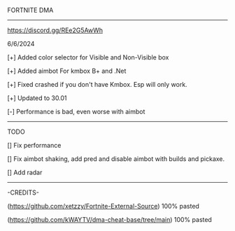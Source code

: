 FORTNITE DMA
_______________________________________________________________________

https://discord.gg/REe2G5AwWh

6/6/2024

[+] Added color selector for Visible and Non-Visible box

[+] Added aimbot For kmbox B+ and .Net 

[+] Fixed crashed if you don't have Kmbox. Esp will only work.

[+] Updated to 30.01

[-] Performance is bad, even worse with aimbot
_______________________________________________________________________

TODO

[] Fix performance

[] Fix aimbot shaking, add pred and disable aimbot with builds and pickaxe.

[] Add radar
_______________________________________________________________________

-CREDITS-

  (https://github.com/xetzzy/Fortnite-External-Source) 100% pasted

  (https://github.com/kWAYTV/dma-cheat-base/tree/main) 100% pasted

